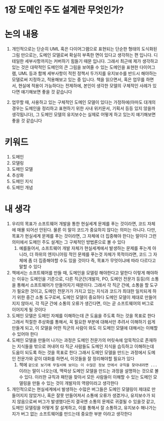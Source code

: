 # 1장 도메인 주도 설계란 무엇인가?

# 논의 내용

1. 개인적으로는 단순히 UML 혹은 다이어그램으로 표현되는 단순한 형태의 도식화된 그림 만으로는, 도메인 모델로써 확실히 부족한 면이 있다고 생각하는 편 입니다. 디테일한 세부사항까지는 커버하기 힘들기 때문 입니다. 그래서 최근에 제가 생각하고 있는 것은 대략적인 도메인의 큰 그림을 보여줄 수 있는 도메인을 표현한 다이어그램, UML 등과 함께 세부사항이 적힌 정책서 두가지를 유지보수를 반드시 해야하는 모델로써 지정하고, 적용해보고 있는 중 입니다. 책을 읽으면서, 혹은 업무를 하면서, 현실에 적용이 가능하다는 전제하에, 본인이 생각한 모델의 구체적인 사례가 있다면 얘기해보면 좋을 것 같습니다

2. 업무할 때, 사용하고 있는 구체적인 도메인 모델이 있다는 가정하에(아마도 대개의 경우는 도메인을 정리하고 표현하기 위한 사내 위키문서, 기획서 등등 있지 않을까 생각됩니다), 그 도메인 모델의 유지보수는 실제로 어떻게 하고 있는지 얘기해보면 좋을 것 같습니다

# 키워드

1. 도메인
2. 모델링
3. 도메인 모델
4. 추상화
5. 도메인 지식
6. 도메인 개념

# 내 생각

1. 우리의 목표가 소프트웨어 개발을 통한 현실세계 문제를 푸는 것이라면, 코드 자체에 매몰 되어선 안된다. 물론 이 말이 코드가 중요하지 않다는 의미는 아니다. 다만, 목표가 현실세계 문제를 푸는 것이라면, 그 자체에 더 집중해야 한다는 말이다 그런 의미에서 도메인 주도 설계는 그 구체적인 방법론으로 볼 수 있다
    1. 예를들어서, 소프트웨어 개발 자체가 현실세계에서 발생하는 문제를 푸는게 아니라, 더 하위의 엔지니어링 적인 문제를 푸는것 자체가 목적이라면, 코드 그 자체에 좀 더 집중해야할 수도 있을 것이다 즉, 목표가 무엇이냐에 따라 다르다고 말할 수 있다
2. 책에서는 소프트웨어를 만들 때, 도메인을 모델링 해야한다고 말한다 이렇게 해야하는 이유는 도메인을 기준으로, 다른 직군간(개발자, PO, 도메인 전문가 등등)의 소통을 통해서 소프트웨어가 만들어지기 때문이다. 그래서 각 직군 간에, 소통을 할 도구가 필요한 것이고, 도메인 전문가가 가지고 있는 지식과 코드가 최대한 일치되게 하기 위한 중간 소통 도구로써, 도메인 모델이 중요하다 도메인 모델이 제대로 만들어지지 않아서, 각 직군 간에 소통의 오류가 생긴다면, 이는 곧 소프트웨어의 버그로 이어지게 될 것이다
3. 도메인 모델은 도메인 자체를 이해하는데 큰 도움을 주도록 하는 것을 목표로 한다 그래서 적절한 추상화를 통해서, 꼭 필요한 부분에 대해서만 추려서 이해하기 쉽게 만들게 되고, 이 모델을 어떤 직군의 사람이 와도 이 도메인 모델에 대해서는 이해할 수 있어야 한다
4. 도메인 모델을 만들어 나가는 과정은 도메인 전문가의 머릿속에 암묵적으로 존재하는 지식들을 밖으로 꺼내어 타 직군 사람들도 도메인 지식을 습득하고 이해하는데 도움이 되도록 하는 것을 목표로 한다 그래서 도메인 모델을 만드는 과정에서 도메인 전문가와 같이 대화를 하면서, 이것들을 잘 정리해야할 필요가 있다
    1. 책에 `겉으로 보기에 무질서해 보이는 이 수많은 정보 안에서 규칙을 찾아내려면 ...`  이라는 말이 나오는데, 맥락상 도메인 모델을 만드는 과정을 설명하는 것으로 볼 수 있다. 이러한 규칙과 패턴을 찾아서 모든 사람들이 이해할 수 있는 도메인 모델링을 만들 수 있는 것이 개발자의 역량이라고 생각한다
5. 개인적으로는 현실세계에서 발생하는 수많은 버그들은 도메인 모델링이 제대로 만들어지지 않았거나, 혹은 잘못 만들어져서 소통에 오류가 생겼거나, 유지보수가 되지 않음으로써 버그가 발생했다든지 결국엔 소통의 문제로 귀결될 수 있을것 같고, 도메인 모델링을 어떻게 잘 설계하고, 이를 통해서 잘 소통하고, 유지보수 해나가는지가 버그 없는 소프트웨어를 만드는데 중요한 부분 이라고 생각한다
